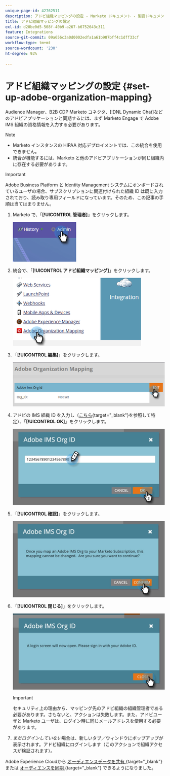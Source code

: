```yaml
---
unique-page-id: 42762511
description: アドビ組織マッピングの設定 - Marketo ドキュメント - 製品ドキュメント
title: アドビ組織マッピングの設定
exl-id: d20be0d5-508f-40b9-a267-b6752643c311
feature: Integrations
source-git-commit: 09a656c3a0d0002edfa1a61b987bff4c1dff33cf
workflow-type: tm+mt
source-wordcount: '230'
ht-degree: 93%

---
```


# アドビ組織マッピングの設定 {#set-up-adobe-organization-mapping}

Audience Manager、B2B CDP Marketo コネクタ、[!DNL Dynamic Chat]などのアドビアプリケーションと同期するには、まず Marketo Engage で Adobe IMS 組織の資格情報を入力する必要があります。

>[!NOTE]
>
>* Marketo インスタンスの HIPAA 対応デプロイメントでは、この統合を使用できません。
>* 統合が機能するには、Marketo と他のアドビアプリケーションが同じ組織内に存在する必要があります。

>[!IMPORTANT]
>
>Adobe Business Platform と Identity Management システムにオンボードされているユーザの場合、サブスクリプションに関連付けられた組織 ID は既に入力されており、読み取り専用フィールドになっています。そのため、この記事の手順は当てはまりません。

1. Marketo で、「**[!UICONTROL 管理者]**」をクリックします。

   ![](assets/set-up-adobe-experience-cloud-audience-sharing-1.png)

1. 統合で、「**[!UICONTROL アドビ組織マッピング]**」をクリックします。

   ![](assets/set-up-adobe-experience-cloud-audience-sharing-2.png)

1. 「**[!UICONTROL 編集]**」をクリックします。

   ![](assets/set-up-adobe-experience-cloud-audience-sharing-3.png)

1. アドビの IMS 組織 ID を入力し（[こちら](https://experienceleague.adobe.com/docs/control-panel/using/faq.html?lang=ja){target="_blank"}を参照して特定）、「**[!UICONTROL OK]**」をクリックします。

   ![](assets/set-up-adobe-experience-cloud-audience-sharing-4.png)

1. 「**[!UICONTROL 確認]**」をクリックします。

   ![](assets/set-up-adobe-experience-cloud-audience-sharing-5.png)

1. 「**[!UICONTROL 閉じる]**」をクリックします。

   ![](assets/set-up-adobe-experience-cloud-audience-sharing-6.png)

   >[!IMPORTANT]
   >
   >セキュリティ上の理由から、マッピング先のアドビ組織の組織管理者である必要があります。さもないと、アクションは失敗します。また、アドビユーザと Marketo ユーザは、ログイン時に同じメールアドレスを使用する必要があります。

1. _まだログインしていない_&#x200B;場合は、新しいタブ／ウィンドウにポップアップが表示されます。アドビ組織にログインします（このアクションで組織アクセスが検証されます）。

Adobe Experience Cloudから [ オーディエンスデータを共有 ](/help/marketo/product-docs/core-marketo-concepts/smart-lists-and-static-lists/static-lists/send-a-list-to-adobe-experience-cloud.md){target="_blank"} または [ オーディエンスを同期 ](/help/marketo/product-docs/adobe-experience-cloud-integrations/sync-an-audience-from-adobe-experience-cloud.md){target="_blank"} できるようになりました。
